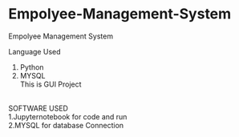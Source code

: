 # Empolyee-Management-System
Empolyee Management System 

Language Used
1. Python
2. MYSQL
   <br>
This is GUI Project
<br>
  SOFTWARE USED
 <br>
 1.Jupyternotebook for code and run
<br>
2.MYSQL for database Connection 
